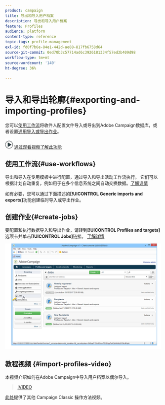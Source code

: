 ```yaml
---
product: campaign
title: 导出和导入用户档案
description: 导出和导入用户档案
feature: Profiles
audience: platform
content-type: reference
topic-tags: profile-management
exl-id: fd0f7b6e-84e1-442d-ae88-817fb6758d64
source-git-commit: 0ed70b3c57714ad6c3926181334f57ed3b409d98
workflow-type: tm+mt
source-wordcount: '140'
ht-degree: 36%

---
```


# 导入和导出轮廓{#exporting-and-importing-profiles}



您可以[使用工作流](#use-workflows)将收件人配置文件导入或导出到Adobe Campaign数据库，或者设置[通用导入或导出作业](#create-jobs)。

![](assets/do-not-localize/how-to-video.png) [通过观看视频了解此功能](#import-profiles-video)

## 使用工作流{#use-workflows}

导出和导入在专用模板中进行配置，通过导入和导出活动工作流执行。 它们可以根据计划自动重复，例如用于在多个信息系统之间自动交换数据。[了解详情](../../platform/using/import-export-workflows.md#best-practices-when-importing-data)

如有必要，您可以通过下面描述的&#x200B;**[!UICONTROL Generic imports and exports]**&#x200B;功能创建临时导入或导出作业。

## 创建作业{#create-jobs}

要配置和执行数据导入和导出作业，请转到&#x200B;**[!UICONTROL Profiles and targets]**&#x200B;选项卡并单击&#x200B;**[!UICONTROL Jobs]**&#x200B;链接。 [了解详情](../../platform/using/about-generic-imports-exports.md)

![](assets/s_ncs_user_interface_import_link.png)


## 教程视频 {#import-profiles-video}

本视频介绍如何在Adobe Campaign中导入用户档案以偶尔导入。

>[!VIDEO](https://video.tv.adobe.com/v/328397?quality=12&captions=chi_hans)

[此处](https://experienceleague.adobe.com/docs/campaign-classic-learn/tutorials/overview.html?lang=zh-Hans)提供了其他 Campaign Classic 操作方法视频。
